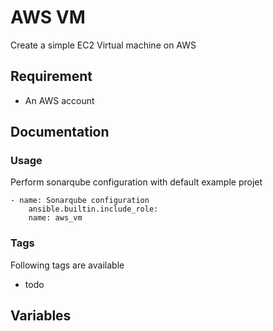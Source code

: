 # AWS VM

Create a simple EC2 Virtual machine on AWS

## Requirement

- An AWS account


## Documentation

### Usage

Perform sonarqube configuration with default example projet
```
- name: Sonarqube configuration
    ansible.builtin.include_role:
    name: aws_vm
```

### Tags

Following tags are available

- todo

## Variables



